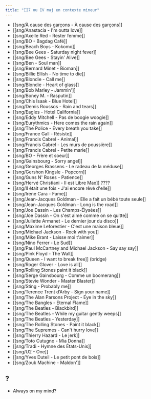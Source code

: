 ```yaml
---
title: "II7 ou IV maj en contexte mineur"
---
```


- [[sng/À cause des garçons - À cause des garçons]]
- [[sng/Anastacia - I'm outta love]]
- [[sng/Axelle Red - Rester femme]]
- [[sng/BO - Bagdag Café]]
- [[sng/Beach Boys - Kokomo]]
- [[sng/Bee Gees - Saturday night fever]]
- [[sng/Bee Gees - Stayin' Alive]]
- [[sng/Ben - Soul man]]
- [[sng/Bernard Minet - Bioman]]
- [[sng/Billie Ellish - No time to die]]
- [[sng/Blondie - Call me]]
- [[sng/Blondie - Heart of glass]]
- [[sng/Bob Marley - Jammin']]
- [[sng/Boney M. - Rasputin]]
- [[sng/Chis Isaak - Blue Hotel]]
- [[sng/Demis Roussos - Rain and tears]]
- [[sng/Eagles - Hotel California]]
- [[sng/Eddy Mitchell - Pas de boogie woogie]]
- [[sng/Eurythmics - Here comes the rain again]]
- [[sng/The Police - Every breath you take]]
- [[sng/France Gall - Résiste]]
- [[sng/Francis Cabrel - Animal]]
- [[sng/Francis Cabrel - Les murs de poussière]]
- [[sng/Francis Cabrel - Petite marie]]
- [[sng/BO - Frère et soeur]]
- [[sng/Gainsbourg - Sorry angel]]
- [[sng/Georges Brassens - Le radeau de la méduse]]
- [[sng/Gershon Kingsle - Popcorn]]
- [[sng/Guns N' Roses - Patience]]
- [[sng/Hervé Christiani - Il est Libre Max]] ????
- [[sng/Il était une fois - J'ai encore rêvé d'elle]]
- [[sng/Irene Cara - Fame]]
- [[sng/Jean-Jacques Goldman - Elle a fait un bébé toute seule]]
- [[sng/Jean-Jacques Goldman - Long is the road]]
- [[sng/Joe Dassin - Les Champs-Élysées]]
- [[sng/Joe Dassin - On s'est aimé comme on se quitte]]
- [[sng/Juliette Armanet - Le dernier jour du disco]]
- [[sng/Maxime Leforestier - C'est une maison bleue]]
- [[sng/Michael Jackson - Rock with you]]
- [[sng/Mike Brant - Laisse moi t'aimer]]
- [[sng/Nino Ferrer - Le Sud]]
- [[sng/Paul McCartney and Michael Jackson - Say say say]]
- [[sng/Pink Floyd - The Wall]]
- [[sng/Queen - I want to break free]] (bridge)
- [[sng/Roger Glover - Love is all]]
- [[sng/Rolling Stones paint it black]]
- [[sng/Serge Gainsbourg - Comme un boomerang]]
- [[sng/Stevie Wonder - Master Blaster]]
- [[sng/Sting - Probably me]]
- [[sng/Terence Trent d’Arby - Sign your name]]
- [[sng/The Alan Parsons Project - Eye in the sky]]
- [[sng/The Bangles - Eternal Flame]]
- [[sng/The Beatles - Blackbird]]
- [[sng/The Beatles - While my guitar gently weeps]]
- [[sng/The Beatles - Yesterday]]
- [[sng/The Rolling Stones - Paint it black]]
- [[sng/The Supremes - Can't hurry love]]
- [[sng/Thierry Hazard - Le jerk]]
- [[sng/Toto Cutugno - Mia Donna]]
- [[sng/Tradi - Hymne des États-Unis]]
- [[sng/U2 - One]]
- [[sng/Yves Duteil - Le petit pont de bois]]
- [[sng/Zouk Machine - Maldon']]

## ?

- Always on my mind?
